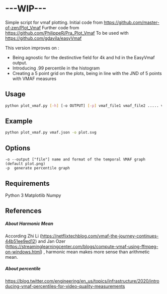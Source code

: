 # ---WIP--- 


Simple script for vmaf plotting.
Initial code from https://github.com/master-of-zen/Plot_Vmaf
Further code from https://github.com/PhilippeR/Pra_Plot_Vmaf
To be used with https://github.com/gdavila/easyVmaf

This version improves on :

- Being agnostic for the destinctive field for 4k and hd in the EasyVmaf output.
- Introducing .99 percentile in the histogram
- Creating a 5 point grid on the plots, being in line with the JND of 5 points with VMAF measures


## Usage
```bash
python plot_vmaf.py [-h] [-o OUTPUT] [-p] vmaf_file1 vmaf_file2 ..... vmaf_fileX 
```

## Example
```bash
python plot_vmaf.py vmaf.json -o plot.svg
```

## Options
```
-o --output ["file"] name and format of the temporal VMAF graph (default plot.png)
-p  generate percentile graph 
```

## Requirements
Python 3
Matplotlib
Numpy

## References 
##### About Harmonic Mean
According Zhi Li (https://netflixtechblog.com/vmaf-the-journey-continues-44b51ee9ed12) and Jan Ozer (https://streaminglearningcenter.com/blogs/compute-vmaf-using-ffmpeg-on-windows.html) , harmonic mean makes more sense than arithmetic mean.

##### About percentile
https://blog.twitter.com/engineering/en_us/topics/infrastructure/2020/introducing-vmaf-percentiles-for-video-quality-measurements

